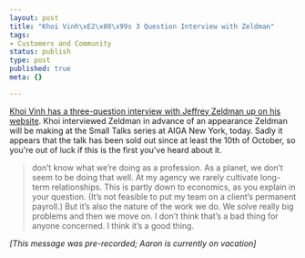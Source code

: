 ```yaml
--- 
layout: post
title: "Khoi Vinh\xE2\x80\x99s 3 Question Interview with Zeldman"
tags: 
- Customers and Community
status: publish
type: post
published: true
meta: {}

---
```

<a href="http://www.subtraction.com/archives/2006/1010_selling_jeff.php">Khoi Vinh has a three-question interview with Jeffrey Zeldman up on his website</a>. Khoi interviewed Zeldman in advance of an appearance Zeldman will be making at the Small Talks series at AIGA New York, today. Sadly it appears that the talk has been sold out since at least the 10th of October, so you're out of luck if this is the first you've heard about it.
  <blockquote> don&#8217;t know what we&#8217;re doing as a profession. As a planet, we don&#8217;t seem to be doing that well. At my agency we rarely cultivate long-term relationships. This is partly down to economics, as you explain in your question. (It&#8217;s not feasible to put my team on a client&#8217;s permanent payroll.) But it&#8217;s also the nature of the work we do. We solve really big problems and then we move on. I don&#8217;t think that&#8217;s a bad thing for anyone concerned. I think it&#8217;s a good thing.</blockquote>

  <em>[This message was pre-recorded; Aaron is currently on vacation]</em>
